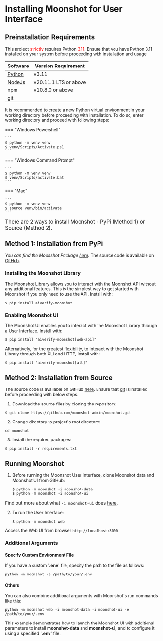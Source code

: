 # Installing Moonshot for User Interface

## Preinstallation Requirements

This project <span style="color:red;">strictly</span> requires Python <span style="color:red;">3.11</span>. Ensure that you have Python 3.11 installed on your system before proceeding with installation and usage.

 | Software                                                                           | Version Requirement |
| ---------------------------------------------------------------------------------- | ------------------- |
| [Python](https://www.python.org/downloads/)                                        | v3.11               |
| [NodeJs](https://nodejs.org/en/download)                                           | v20.11.1 LTS or above               |
| npm                                        | v10.8.0 or above               |
| git                                        |                |

It is recommended to create a new Python virtual environment in your working directory before proceeding with installation. To do so, enter working directory and proceed with following steps:

=== "Windows Powershell"

    ``` 
    $ python -m venv venv
    $ venv/Scripts/Activate.ps1
    ```

=== "Windows Command Prompt"

    ```
    $ python -m venv venv
    $ venv/Scripts/activate.bat
    ```

=== "Mac"

    ```
    $ python -m venv venv
    $ source venv/bin/activate
    ```    
  
       
<span style="font-size: 17px">There are 2 ways to install Moonshot - PyPi (Method 1) or Source (Method 2).</span> 

## Method 1: Installation from PyPi 
*You can find the Moonshot Package [here](https://pypi.org/project/projectmoonshot-imda/).* The source code is available on [GitHub](https://github.com/moonshot-admin/moonshot).


### Installing the Moonshot Library
The Moonshot Library allows you to interact with the Moonshot API without any additional features. This is the simplest way to get started with Moonshot if you only need to use the API. Install with:
```
$ pip install aiverify-moonshot
```

### Enabling Moonshot UI
The Moonshot UI enables you to interact with the Moonshot Library through a User Interface. Install with:
```
$ pip install "aiverify-moonshot[web-api]"
```

Alternatively, for the greatest flexibility, to interact with the Moonshot Library through both CLI and HTTP, install with: 
```
$ pip install "aiverify-moonshot[all]"
```

## Method 2: Installation from Source
The source code is available on GitHub [here](https://github.com/moonshot-admin/moonshot). Ensure that [git](https://git-scm.com/downloads) is installed before proceeding with below steps.

1. Download the source files by cloning the repository:
```
$ git clone https://github.com/moonshot-admin/moonshot.git
```
2. Change directory to project's root directory:
```
cd moonshot
```
3. Install the required packages:
```
$ pip install -r requirements.txt
```

## Running Moonshot

1. Before running the Moonshot User Interface, clone Moonshot data and Moonshot UI from GitHub:

    ```
    $ python -m moonshot -i moonshot-data
    $ python -m moonshot -i moonshot-ui
    ```

<span style="font-size: 15px">  Find out more about what `-i moonshot-ui` does [here](../additional_information/additional_information.md).</span>

2. To run the User Interface:

    ```
    $ python -m moonshot web
    ``` 

Access the Web UI from browser `http://localhost:3000`

### Additional Arguments

#### Specify Custom Environment File
If you have a custom '<b>.env</b>' file, specify the path to the file as follows:
```
python -m moonshot -e /path/to/your/.env
```
#### Others

You can also combine additional arguments with Moonshot's run commands like this:

```
python -m moonshot web -i moonshot-data -i moonshot-ui -e /path/to/your/.env
```

This example demonstrates how to launch the Moonshot UI with additional parameters to install <b>moonshot-data</b> and <b>moonshot-ui</b>, and to configure it using a specified '<b>.env</b>' file.